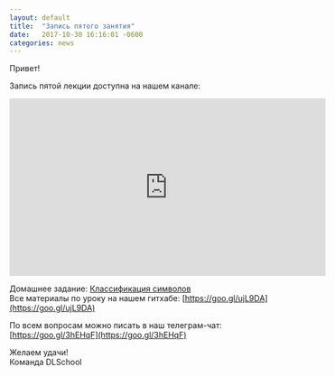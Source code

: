 ```yaml
---
layout: default
title:  "Запись пятого занятия"
date:   2017-10-30 16:16:01 -0600
categories: news
---
```

Привет!  
  
Запись пятой лекции доступна на нашем канале:  
<center><div class="video-container"><iframe width="560" height="315" src="https://www.youtube.com/embed/cAJp2hh-_q8" frameborder="0" gesture="media" allow="encrypted-media" allowfullscreen></iframe></div></center>  
  
Домашнее задание: [Классификация символов](https://github.com/deepmipt/dlschl/tree/master/materials/homeworks/hw06)  
Все материалы по уроку на нашем гитхабе: [https://goo.gl/ujL9DA](https://goo.gl/ujL9DA)  
  
По всем вопросам можно писать в наш телеграм-чат: [https://goo.gl/3hEHqF](https://goo.gl/3hEHqF)  
  
Желаем удачи!  
Команда DLSchool  
